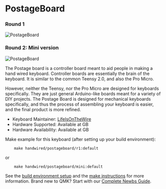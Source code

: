 # PostageBoard

### Round 1
![PostageBoard](https://cdn.shopify.com/s/files/1/1851/5125/products/image_db6a6d1c-01d8-4263-b148-136292425b6a_530x@2x.jpg?v=1540240631)

### Round 2: Mini version
![PostageBoard](https://cdn.shopify.com/s/files/1/1851/5125/products/image_94eb103e-07f9-437f-b661-0909247cd766_1024x1024@2x.jpg?v=1574211602)

The Postage board is a controller board meant to aid people in making a hand wired keyboard. Controller boards are essentially the brain of the keyboard. It is similar to the common Teensy 2.0, and also the Pro Micro.

However, neither the Teensy, nor the Pro Micro are designed for keyboards specifically. They are just general Arduino-like boards meant for a variety of DIY projects. The Postage Board is designed for mechanical keyboards specifically, and thus the process of assembling your keyboard is easier, and the final product is more refined.

* Keyboard Maintainer: [LifeIsOnTheWire](https://github.com/LifeIsOnTheWire/Postage-Board)
* Hardware Supported: Available at GB
* Hardware Availability: Available at GB

Make example for this keyboard (after setting up your build environment):

`    make handwired/postageboard/r1:default`

or

`    make handwired/postageboard/mini:default`

See the [build environment setup](https://docs.qmk.fm/#/getting_started_build_tools) and the [make instructions](https://docs.qmk.fm/#/getting_started_make_guide) for more information. Brand new to QMK? Start with our [Complete Newbs Guide](https://docs.qmk.fm/#/newbs).

